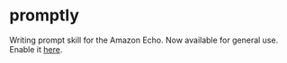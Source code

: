 # promptly
Writing prompt skill for the Amazon Echo. Now available for general use. Enable it [here](http://echo.amazon.com/#skills/amzn1.echo-sdk-ams.app.be7fd8db-c74b-4daf-94ba-34ef03977529).
